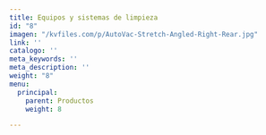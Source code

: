 ```yaml
---
title: Equipos y sistemas de limpieza
id: "8"
imagen: "/kvfiles.com/p/AutoVac-Stretch-Angled-Right-Rear.jpg"
link: ''
catalogo: ''
meta_keywords: ''
meta_description: ''
weight: "8"
menu:
  principal:
    parent: Productos
    weight: 8

---
```

